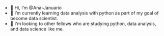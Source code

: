 - 👋 Hi, I’m @Ana-Januario
- 🌱 I’m currently learning data analysis with python as part of my goal of become data scientist.
- 💞️ I'm looking to other fellows who are studying python, data analysis, and data science like me.

<!---
Ana-Januario/Ana-Januario is a ✨ special ✨ repository because its `README.md` (this file) appears on your GitHub profile.
You can click the Preview link to take a look at your changes.
--->
